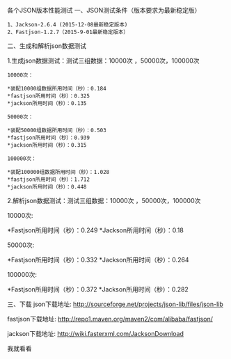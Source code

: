 ﻿各个JSON版本性能测试
一、JSON测试条件（版本要求为最新稳定版）

    1、Jackson-2.6.4 (2015-12-08最新稳定版本)
    2、Fastjson-1.2.7（2015-9-01最新稳定版本）

二、生成和解析json数据测试

   1.生成json数据测试：测试三组数据：10000次 ，50000次，100000次

    10000次：

    *装配10000组数据所用时间（秒）：0.184  
    *fastjson所用时间（秒）：0.325
    *jackson所用时间（秒）：0.135

    50000次：
   
    *装配50000组数据所用时间（秒）：0.503
    *fastjson所用时间（秒）：0.939
    *jackson所用时间（秒）：0.315

    100000次：

    *装配100000组数据所用时间（秒）：1.028
    *fastjson所用时间（秒）：1.712
    *jackson所用时间（秒）：0.448

    

   2.解析json数据测试：测试三组数据：10000次 ，50000次，100000次

   10000次: 

   *Fastjson所用时间（秒）：0.249
   *Jackson所用时间（秒）：0.18

   50000次:

   *Fastjson所用时间（秒）：0.332
   *Jackson所用时间（秒）：0.264

   100000次:

   *Fastjson所用时间（秒）：0.372
   *Jackson所用时间（秒）：0.282
   

三、下载
json下载地址:
http://sourceforge.net/projects/json-lib/files/json-lib


fastjson下载地址:
http://repo1.maven.org/maven2/com/alibaba/fastjson/

jackson下载地址:
http://wiki.fasterxml.com/JacksonDownload

我就看看

